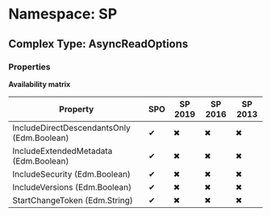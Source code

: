 # Namespace: SP

## Complex Type: AsyncReadOptions

### Properties

**Availability matrix**

Property | SPO | SP 2019 | SP 2016 | SP 2013
----------|-----|---------|---------|--------
IncludeDirectDescendantsOnly (Edm.Boolean) | ✔ | ✖ | ✖ | ✖
IncludeExtendedMetadata (Edm.Boolean) | ✔ | ✖ | ✖ | ✖
IncludeSecurity (Edm.Boolean) | ✔ | ✖ | ✖ | ✖
IncludeVersions (Edm.Boolean) | ✔ | ✖ | ✖ | ✖
StartChangeToken (Edm.String) | ✔ | ✖ | ✖ | ✖
